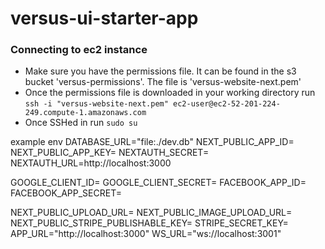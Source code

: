 # versus-ui-starter-app

### Connecting to ec2 instance

- Make sure you have the permissions file. It can be found in the s3 bucket 'versus-permissions'. The file is 'versus-website-next.pem'
- Once the permissions file is downloaded in your working directory run `ssh -i "versus-website-next.pem" ec2-user@ec2-52-201-224-249.compute-1.amazonaws.com`
- Once SSHed in run `sudo su`

example env
DATABASE_URL="file:./dev.db"
NEXT_PUBLIC_APP_ID=
NEXT_PUBLIC_APP_KEY=
NEXTAUTH_SECRET=
NEXTAUTH_URL=http://localhost:3000

GOOGLE_CLIENT_ID=
GOOGLE_CLIENT_SECRET=
FACEBOOK_APP_ID=
FACEBOOK_APP_SECRET=

NEXT_PUBLIC_UPLOAD_URL=
NEXT_PUBLIC_IMAGE_UPLOAD_URL=
NEXT_PUBLIC_STRIPE_PUBLISHABLE_KEY=
STRIPE_SECRET_KEY=
APP_URL="http://localhost:3000"
WS_URL="ws://localhost:3001"
